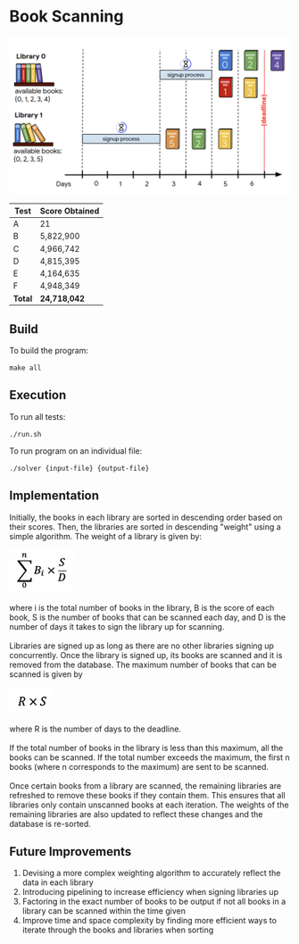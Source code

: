 # Book Scanning

![alt text](https://raw.githubusercontent.com/cwlroda/Google-Hash-Code-2020/master/images/Libraries.png "Libraries")

| Test | Score Obtained |
| ---- | ---------- |
| A    | 21         |
| B    | 5,822,900  |
| C    | 4,966,742  |
| D    | 4,815,395  |
| E    | 4,164,635  |
| F    | 4,948,349  |
| **Total** | **24,718,042** |

## Build
To build the program:
```
make all
```

## Execution
To run all tests:
```
./run.sh
```

To run program on an individual file:
```
./solver {input-file} {output-file}
```

## Implementation
Initially, the books in each library are sorted in descending order based on their scores. Then, the libraries are sorted in descending "weight" using a simple algorithm. The weight of a library is given by:
<p align="left">
<img src="https://raw.githubusercontent.com/cwlroda/Google-Hash-Code-2020/master/images/formula.png" width="120" height="80" title="Algorithm">
</p>
where i is the total number of books in the library, B is the score of each book, S is the number of books that can be scanned each day, and D is the number of days it takes to sign the library up for scanning.
<br><br>
Libraries are signed up as long as there are no other libraries signing up concurrently. Once the library is signed up, its books are scanned and it is removed from the database. The maximum number of books that can be scanned is given by
<p align="left">
<img src="https://raw.githubusercontent.com/cwlroda/Google-Hash-Code-2020/master/images/Screenshot%202020-02-21%20at%205.18.57%20PM.png" width="80" height="50" title="Algorithm">
</p>
where R is the number of days to the deadline.
<br><br>
If the total number of books in the library is less than this maximum, all the books can be scanned. If the total number exceeds the maximum, the first n books (where n corresponds to the maximum) are sent to be scanned.
<br><br>
Once certain books from a library are scanned, the remaining libraries are refreshed to remove these books if they contain them. This ensures that all libraries only contain unscanned books at each iteration. The weights of the remaining libraries are also updated to reflect these changes and the database is re-sorted.

## Future Improvements
1. Devising a more complex weighting algorithm to accurately reflect the data in each library
2. Introducing pipelining to increase efficiency when signing libraries up
3. Factoring in the exact number of books to be output if not all books in a library can be scanned within the time given
4. Improve time and space complexity by finding more efficient ways to iterate through the books and libraries when sorting
